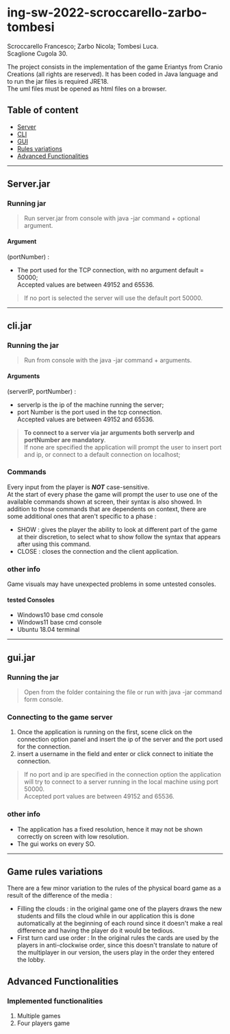 # ing-sw-2022-scroccarello-zarbo-tombesi

Scroccarello Francesco; Zarbo Nicola; Tombesi Luca.   
Scaglione Cugola 30.

The project consists in the implementation of the game Eriantys from Cranio Creations (all rights are reserved). It has been coded in Java language and to run the jar files is required JRE18.  
The uml files must be opened as html files on a browser.

## Table of content

- [Server](#serverjar )
- [CLI](#clijar )
- [GUI](#guijar )
- [Rules variations](#game-rules-variations )
- [Advanced Functionalities](#advanced-functionalities)



----------------

## Server.jar 
### Running jar

>Run server.jar from console with java -jar command + optional argument.

#### Argument
(portNumber) : 
* The port used for the TCP connection, with no argument default = 50000;  
Accepted values are between 49152 and 65536.
>If no port is selected the server will use the default port 50000.



---

## cli.jar 

### Running the jar
>Run from console with the java -jar command + arguments.

#### Arguments

(serverIP, portNumber) :
* serverIp is the ip of the machine running the server;
* port Number is the port used in the tcp connection.    
Accepted values are between 49152 and 65536.

> **To connect to a server via jar arguments both serverIp and portNumber are mandatory**.  
If none are specified the application will prompt the user to insert port and ip, or connect to a default connection on localhost;  


### Commands
Every input from the player is _**NOT**_ case-sensitive.  
At the start of every phase the game will prompt the user to use one of the available commands shown at screen, their syntax is also showed.
In addition to those commands that are dependents on context, there are some additional ones that aren't specific to a phase :

* SHOW : gives the player the ability to look at different part of the game at their discretion, to select what to show follow the syntax that appears after using this command.
* CLOSE : closes the connection and the client application.

### other info
Game visuals may have unexpected problems in some untested consoles.

#### tested Consoles
* Windows10 base cmd console
* Windows11 base cmd console
* Ubuntu 18.04 terminal

---

## gui.jar
### Running the jar
>Open from the folder containing the file or run with java -jar command form console.

### Connecting to the game server

1. Once the application is running on the first, scene click on the connection option panel and insert the ip of the server and the port used for the connection. 
2. insert a username in the field and enter or click connect to initiate the connection.  

> If no port and ip are specified in the connection option the application will try to connect to a server running in the local machine using port 50000.  
> Accepted port values are between 49152 and 65536.

### other info

* The application has a fixed resolution, hence it may not be shown correctly on screen with low resolution.
* The gui works on every SO.
  

--------------------

## Game rules variations

There are a few minor variation to the rules of the physical board game as a result of the difference of the media :

* Filling the clouds : in the original game one of the players draws the new students and fills the cloud while in our application this is done automatically at the beginning of each round since it doesn't make a real difference and having the player do it would be tedious.
* First turn card use order : In the original rules the cards are used by the players in anti-clockwise order, since this doesn't translate to nature of the multiplayer in our version, the users play in the order they entered the lobby.

## Advanced Functionalities

### Implemented functionalities

1. Multiple games
2. Four players game
